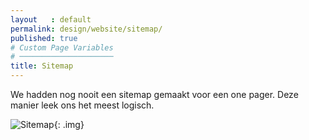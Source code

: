 ```yaml
---
layout   : default
permalink: design/website/sitemap/
published: true
# Custom Page Variables
# ─────────────────────
title: Sitemap
---
```


We hadden nog nooit een sitemap gemaakt voor een one pager. Deze manier leek ons het meest logisch.

![Sitemap](../../../img/sitemap.png){: .img}